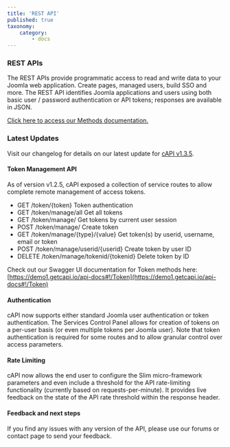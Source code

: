 ```yaml
---
title: 'REST API'
published: true
taxonomy:
    category:
        - docs
---
```


### REST APIs
The REST APIs provide programmatic access to read and write data to your Joomla web application. Create pages, managed users, build SSO and more. The REST API identifies Joomla applications and users using both basic user / password authentication or API tokens; responses are available in JSON.

[Click here to access our Methods documentation.](../../api-methods)

### Latest Updates
Visit our changelog for details on our latest update for [cAPI v1.3.5](../../changelog/version-1-3-5).

#### Token Management API
As of version v1.2.5, cAPI exposed a collection of service routes to allow complete remote management of access tokens.
* GET /token/{token} Token authentication
* GET /token/manage/all Get all tokens
* GET /token/manage/ Get tokens by current user session
* POST /token/manage/ Create token
* GET /token/manage/{type}/{value} Get token(s) by userid, username, email or token
* POST /token/manage/userid/{userid} Create token by user ID
* DELETE /token/manage/tokenid/{tokenid} Delete token by ID

Check out our Swagger UI documentation for Token methods here:
[https://demo1.getcapi.io/api-docs#!/Token](https://demo1.getcapi.io/api-docs#!/Token)

#### Authentication
cAPI now supports either standard Joomla user authentication or token authentication. The Services Control Panel allows for creation of tokens on a per-user basis (or even multiple tokens per Joomla user).  Note that token authentication is required for some routes and to allow granular control over access parameters.

#### Rate Limiting
cAPI now allows the end user to configure the Slim micro-framework parameters and even include a threshold for the API rate-limiting functionality (currently based on requests-per-minute). It provides live feedback on the state of the API rate threshold within the response header.

#### Feedback and next steps
If you find any issues with any version of the API, please use our forums or contact page to send your feedback.